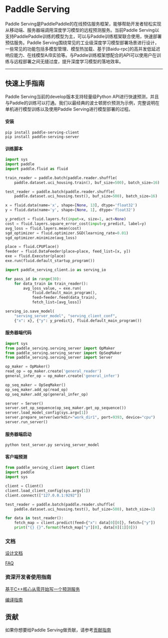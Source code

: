 # Paddle Serving
Paddle Serving是PaddlePaddle的在线预估服务框架，能够帮助开发者轻松实现从移动端、服务器端调用深度学习模型的远程预测服务。当前Paddle Serving以支持PaddlePaddle训练的模型为主，可以与Paddle训练框架联合使用，快速部署预估服务。Paddle Serving围绕常见的工业级深度学习模型部署场景进行设计，一些常见的功能包括多模型管理、模型热加载、基于[Baidu-rpc]的高并发低延迟响应能力、在线模型A/B实验等。与Paddle训练框架想配合的API可以使用户在训练与远程部署之间无缝过度，提升深度学习模型的落地效率。

------------

## 快速上手指南

Paddle Serving当前的develop版本支持轻量级Python API进行快速预测，并且与Paddle的训练可以打通。我们以最经典的波士顿房价预测为示例，完整说明在单机进行模型训练以及使用Paddle Serving进行模型部署的过程。

#### 安装
```
pip install paddle-serving-client
pip install paddle-serving-server
```

#### 训练脚本
``` python
import sys
import paddle
import paddle.fluid as fluid

train_reader = paddle.batch(paddle.reader.shuffle(
    paddle.dataset.uci_housing.train(), buf_size=500), batch_size=16)

test_reader = paddle.batch(paddle.reader.shuffle(
    paddle.dataset.uci_housing.test(), buf_size=500), batch_size=16)

x = fluid.data(name='x', shape=[None, 13], dtype='float32')
y = fluid.data(name='y', shape=[None, 1], dtype='float32')

y_predict = fluid.layers.fc(input=x, size=1, act=None)
cost = fluid.layers.square_error_cost(input=y_predict, label=y)
avg_loss = fluid.layers.mean(cost)
sgd_optimizer = fluid.optimizer.SGD(learning_rate=0.01)
sgd_optimizer.minimize(avg_loss)

place = fluid.CPUPlace()
feeder = fluid.DataFeeder(place=place, feed_list=[x, y])
exe = fluid.Executor(place)
exe.run(fluid.default_startup_program())

import paddle_serving_client.io as serving_io

for pass_id in range(30):
    for data_train in train_reader():
        avg_loss_value, = exe.run(
            fluid.default_main_program(),
            feed=feeder.feed(data_train),
            fetch_list=[avg_loss])

serving_io.save_model(
    "serving_server_model", "serving_client_conf",
    {"x": x}, {"y": y_predict}, fluid.default_main_program())
```

#### 服务器端代码
``` python
import sys
from paddle_serving.serving_server import OpMaker
from paddle_serving.serving_server import OpSeqMaker
from paddle_serving.serving_server import Server

op_maker = OpMaker()
read_op = op_maker.create('general_reader')
general_infer_op = op_maker.create('general_infer')

op_seq_maker = OpSeqMaker()
op_seq_maker.add_op(read_op)
op_seq_maker.add_op(general_infer_op)

server = Server()
server.set_op_sequence(op_seq_maker.get_op_sequence())
server.load_model_config(sys.argv[1])
server.prepare_server(workdir="work_dir1", port=9393, device="cpu")
server.run_server()
```

#### 服务器端启动
``` shell
python test_server.py serving_server_model
```

#### 客户端预测
``` python
from paddle_serving_client import Client
import paddle
import sys

client = Client()
client.load_client_config(sys.argv[1])
client.connect(["127.0.0.1:9292"])

test_reader = paddle.batch(paddle.reader.shuffle(
    paddle.dataset.uci_housing.test(), buf_size=500), batch_size=1)

for data in test_reader():
    fetch_map = client.predict(feed={"x": data[0][0]}, fetch=["y"])
    print("{} {}".format(fetch_map["y"][0], data[0][1][0]))

```

### 文档

[设计文档](doc/DESIGN.md)

[FAQ](doc/FAQ.md)

### 资深开发者使用指南

[基于C++核心从零开始写一个预测服务](doc/CREATING.md)

[编译指南](doc/INSTALL.md)

## 贡献
如果你想要给Paddle Serving做贡献，请参考[贡献指南](doc/CONTRIBUTE.md)

